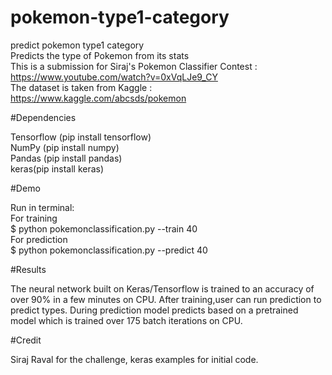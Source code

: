 # pokemon-type1-category </br>
predict pokemon type1 category </br>
Predicts the type of Pokemon from its stats </br>
This is a submission for Siraj's Pokemon Classifier Contest : https://www.youtube.com/watch?v=0xVqLJe9_CY </br>
The dataset is taken from Kaggle : https://www.kaggle.com/abcsds/pokemon 

#Dependencies

Tensorflow (pip install tensorflow) </br>
NumPy (pip install numpy) </br>
Pandas (pip install pandas) </br>
keras(pip install keras) </br>

#Demo

Run in terminal:  </br>
For training </br>
$ python pokemonclassification.py --train 40 </br>
For prediction </br>
$ python pokemonclassification.py --predict 40 </br>

#Results

The neural network built on Keras/Tensorflow is trained to an accuracy of over 90% in a few minutes on CPU. After training,user can run prediction to predict types. During prediction model predicts based on a pretrained model which is trained over 175 batch iterations on CPU.

#Credit

Siraj Raval for the challenge, keras examples for initial code.
